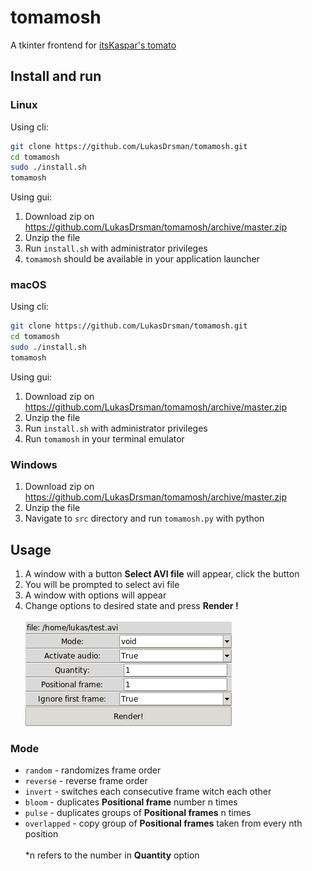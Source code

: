 # tomamosh

A tkinter frontend for [itsKaspar's tomato](https://github.com/itsKaspar/tomato)

## Install and run

### Linux
Using cli:
```sh
git clone https://github.com/LukasDrsman/tomamosh.git
cd tomamosh
sudo ./install.sh
tomamosh
```
Using gui:
1. Download zip on https://github.com/LukasDrsman/tomamosh/archive/master.zip
2. Unzip the file
3. Run `install.sh` with administrator privileges
4. `tomamosh` should be available in your application launcher

### macOS
Using cli:
```sh
git clone https://github.com/LukasDrsman/tomamosh.git
cd tomamosh
sudo ./install.sh
tomamosh
```

Using gui:
1. Download zip on https://github.com/LukasDrsman/tomamosh/archive/master.zip
2. Unzip the file
3. Run `install.sh` with administrator privileges
4. Run `tomamosh` in your terminal emulator

### Windows
1. Download zip on https://github.com/LukasDrsman/tomamosh/archive/master.zip
2. Unzip the file
3. Navigate to `src` directory and run `tomamosh.py` with python

## Usage
1. A window with a button **Select AVI file** will appear, click the button
2. You will be prompted to select avi file
3. A window with options will appear
4. Change options to desired state and press **Render !** <br><br>
![preview image](https://github.com/LukasDrsman/tomamosh/blob/master/assets/preview.png)

### Mode
- `random` - randomizes frame order
- `reverse` - reverse frame order
- `invert` - switches each consecutive frame witch each other
- `bloom` - duplicates **Positional frame** number n times
- `pulse` - duplicates groups of **Positional frames** n times
- `overlapped` - copy group of **Positional frames** taken from every nth position<br><br>
\*n refers to the number in **Quantity** option
